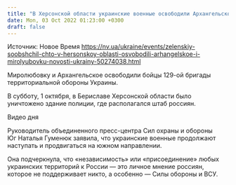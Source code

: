 ```yaml
---
title: "В Херсонской области украинские военные освободили Архангельское и Миролюбовку"
date: Mon, 03 Oct 2022 01:23:00 +0300
draft: false
---
```

Источник: Новое Время https://nv.ua/ukraine/events/zelenskiy-soobshchil-chto-v-hersonskoy-oblasti-osvobodili-arhangelskoe-i-mirolyubovku-novosti-ukrainy-50274038.html


Миролюбовку и Архангельское освободили бойцы 129-ой бригады территориальной обороны Украины.

В субботу, 1 октября, в Бериславе Херсонской области было уничтожено здание полиции, где располагался штаб россиян.

 Видео дня   

Руководитель объединенного пресс-центра Сил охраны и обороны Юг Наталья Гуменюк заявила, что украинские военные продолжают наступать и продвигаться на южном направлении.

Она подчеркнула, что «независимость» или «присоединение» любых украинских территорий к России — это личное мнение россиян, которое не поддерживает никто, а особенно — Силы обороны и ВСУ.
